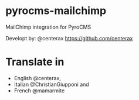 pyrocms-mailchimp
=================

MailChimp integration for PyroCMS

Developt by: @centerax https://github.com/centerax


Translate in
=================
- English @centerax,
- Italian @ChristianGiupponi and
- French @mamarmite
